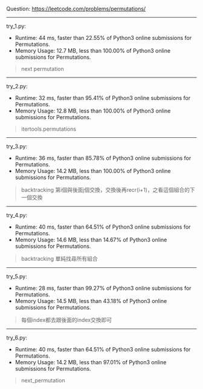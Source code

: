 Question: https://leetcode.com/problems/permutations/

---

try_1.py:
* Runtime: 44 ms, faster than 22.55% of Python3 online submissions for Permutations.
* Memory Usage: 12.7 MB, less than 100.00% of Python3 online submissions for Permutations.

> next permutation

---

try_2.py:
* Runtime: 32 ms, faster than 95.41% of Python3 online submissions for Permutations.
* Memory Usage: 12.8 MB, less than 100.00% of Python3 online submissions for Permutations.

> itertools.permutations

---

try_3.py:
* Runtime: 36 ms, faster than 85.78% of Python3 online submissions for Permutations.
* Memory Usage: 14.2 MB, less than 100.00% of Python3 online submissions for Permutations.

> backtracking
> 第i個與後面j個交換，交換後再recr(i+1)，之看這個組合的下一個交換

---

try_4.py:
* Runtime: 40 ms, faster than 64.51% of Python3 online submissions for Permutations.
* Memory Usage: 14.6 MB, less than 14.67% of Python3 online submissions for Permutations.

> backtracking
> 單純找尋所有組合

---

try_5.py:
* Runtime: 28 ms, faster than 99.27% of Python3 online submissions for Permutations.
* Memory Usage: 14.5 MB, less than 43.18% of Python3 online submissions for Permutations.

> 每個index都去跟後面的index交換即可

---

try_6.py:
* Runtime: 40 ms, faster than 64.51% of Python3 online submissions for Permutations.
* Memory Usage: 14.2 MB, less than 97.01% of Python3 online submissions for Permutations.

> next_permutation
